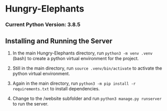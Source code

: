 # Hungry-Elephants

### Current Python Version: 3.8.5

Installing and Running the Server
---------------------------------

1. In the main Hungry-Elephants directory, run `python3 -m venv .venv` (bash) to create a python virtual environment for the project.

2. Still in the main directory, run `source .venv/bin/activate` to activate the python virtual environment.

3. Again in the main directory, run `python3 -m pip install -r requirements.txt` to install dependencies.

4. Change to the /website subfolder and run `python3 manage.py runserver` to run the server.
